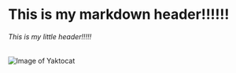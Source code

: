 # This is my markdown header!!!!!!

###### This is my little header!!!!!


![Image of Yaktocat](https://octodex.github.com/images/yaktocat.png)
